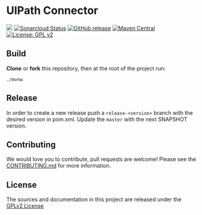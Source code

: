 # UIPath Connector

![](https://github.com/bonitasoft/bonita-connector-uipath/workflows/Build/badge.svg)
[![Sonarcloud Status](https://sonarcloud.io/api/project_badges/measure?project=bonitasoft_bonita-connector-uipath&metric=alert_status)](https://sonarcloud.io/dashboard?id=bonitasoft_bonita-connector-uipath)
[![GitHub release](https://img.shields.io/github/v/release/bonitasoft/bonita-connector-uipath?color=blue&label=Release)](https://github.com/bonitasoft/bonita-connector-uipath/releases)
[![Maven Central](https://img.shields.io/maven-central/v/org.bonitasoft.connectors/bonita-connector-uipath.svg?label=Maven%20Central&color=orange)](https://search.maven.org/search?q=g:%22org.bonitasoft.connectors%22%20AND%20a:%22bonita-connector-uipath%22)
[![License: GPL v2](https://img.shields.io/badge/License-GPL%20v2-yellow.svg)](https://www.gnu.org/licenses/old-licenses/gpl-2.0.en.html)

## Build

__Clone__ or __fork__ this repository, then at the root of the project run:

`./mvnw`

## Release

In order to create a new release push a `release-<version>` branch with the desired version in pom.xml.
Update the `master` with the next SNAPSHOT version.

## Contributing

We would love you to contribute, pull requests are welcome! Please see the [CONTRIBUTING.md](CONTRIBUTING.md) for more information.

## License

The sources and documentation in this project are released under the [GPLv2 License](LICENSE)


